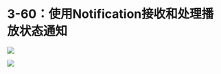 # 3-60：使用Notification接收和处理播放状态通知

![](https://gitlab.com/kiriha/my-public-pictures/-/raw/main/pictures/2024/06/22_21_11_13_202406222111415.png)

![](https://gitlab.com/kiriha/my-public-pictures/-/raw/main/pictures/2024/06/22_21_14_7_202406222114925.png)
